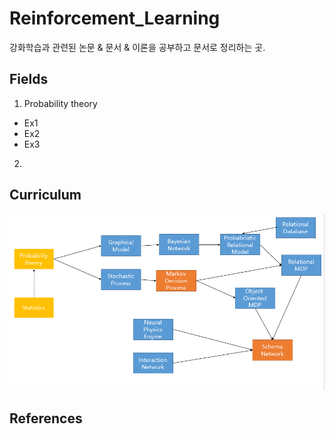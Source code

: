 # Reinforcement_Learning
강화학습과 관련된 논문 & 문서 & 이론을 공부하고 문서로 정리하는 곳.

Fields
-----
1. Probability theory
  - Ex1
  - Ex2
  - Ex3
2. 
Curriculum
-----
![List of fields](https://github.com/diplabs/Theory/blob/master/Reinforcement_Learning/images/curriculum.png)

References
-----
